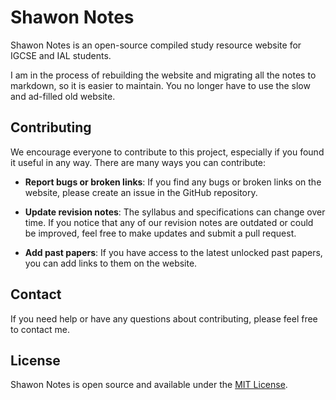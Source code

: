# Shawon Notes

Shawon Notes is an open-source compiled study resource website for IGCSE and IAL students. 

I am in the process of rebuilding the website and migrating all the notes to markdown, so it is easier to maintain. You no longer have to use the slow and ad-filled old website.

## Contributing

We encourage everyone to contribute to this project, especially if you found it useful in any way. There are many ways you can contribute:

- **Report bugs or broken links**: If you find any bugs or broken links on the website, please create an issue in the GitHub repository.

- **Update revision notes**: The syllabus and specifications can change over time. If you notice that any of our revision notes are outdated or could be improved, feel free to make updates and submit a pull request.

- **Add past papers**: If you have access to the latest unlocked past papers, you can add links to them on the website.

## Contact

If you need help or have any questions about contributing, please feel free to contact me.

## License

Shawon Notes is open source and available under the [MIT License](LICENSE).
